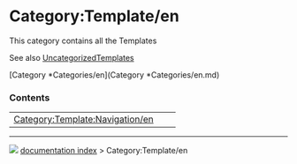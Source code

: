 # Category:Template/en
This category contains all the Templates

See also [UncategorizedTemplates](Special_UncategorizedTemplates.md)

[Category   *Categories/en](Category   *Categories/en.md)

### Contents

|     |     |     |
| --- | --- | --- |
| [Category:Template:Navigation/en](wiki/Category_Template_Navigation/en.md) |



---
![](images/Right_arrow.png) [documentation index](../README.md) > Category:Template/en
